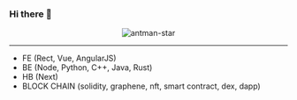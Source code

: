 ### Hi there 👋

<!--
**antmanstar/antmanstar** is a ✨ _special_ ✨ repository because its `README.md` (this file) appears on your GitHub profile.

Here are some ideas to get you started:

- 🔭 I’m currently working on ...
- 🌱 I’m currently learning ...
- 👯 I’m looking to collaborate on ...
- 🤔 I’m looking for help with ...
- 💬 Ask me about ...
- 📫 How to reach me: ...
- 😄 Pronouns: ...
- ⚡ Fun fact: ...
-->

<div align="center">
  <img src="https://www.esa.int/var/esa/storage/images/esa_multimedia/images/2018/05/ant_nebula2/17892612-2-eng-GB/Ant_Nebula.jpg" alt="antman-star">
</div>

<hr>

- FE (Rect, Vue, AngularJS)
- BE (Node, Python, C++, Java, Rust)
- HB (Next)
- BLOCK CHAIN (solidity, graphene, nft, smart contract, dex, dapp)
